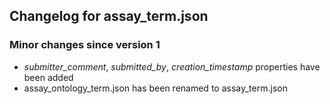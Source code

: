 ## Changelog for assay_term.json

### Minor changes since version 1

* *submitter_comment*, *submitted_by*, *creation_timestamp* properties have been added
* assay_ontology_term.json has been renamed to assay_term.json
